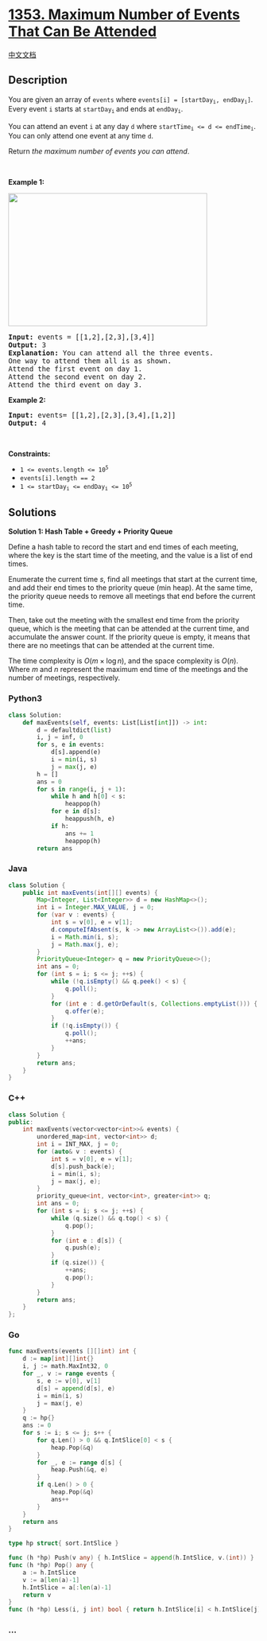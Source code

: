 # [1353. Maximum Number of Events That Can Be Attended](https://leetcode.com/problems/maximum-number-of-events-that-can-be-attended)

[中文文档](/solution/1300-1399/1353.Maximum%20Number%20of%20Events%20That%20Can%20Be%20Attended/README.md)

## Description

<p>You are given an array of <code>events</code> where <code>events[i] = [startDay<sub>i</sub>, endDay<sub>i</sub>]</code>. Every event <code>i</code> starts at <code>startDay<sub>i</sub></code><sub> </sub>and ends at <code>endDay<sub>i</sub></code>.</p>

<p>You can attend an event <code>i</code> at any day <code>d</code> where <code>startTime<sub>i</sub> &lt;= d &lt;= endTime<sub>i</sub></code>. You can only attend one event at any time <code>d</code>.</p>

<p>Return <em>the maximum number of events you can attend</em>.</p>

<p>&nbsp;</p>
<p><strong class="example">Example 1:</strong></p>
<img alt="" src="https://fastly.jsdelivr.net/gh/doocs/leetcode@main/solution/1300-1399/1353.Maximum%20Number%20of%20Events%20That%20Can%20Be%20Attended/images/e1.png" style="width: 400px; height: 267px;" />
<pre>
<strong>Input:</strong> events = [[1,2],[2,3],[3,4]]
<strong>Output:</strong> 3
<strong>Explanation:</strong> You can attend all the three events.
One way to attend them all is as shown.
Attend the first event on day 1.
Attend the second event on day 2.
Attend the third event on day 3.
</pre>

<p><strong class="example">Example 2:</strong></p>

<pre>
<strong>Input:</strong> events= [[1,2],[2,3],[3,4],[1,2]]
<strong>Output:</strong> 4
</pre>

<p>&nbsp;</p>
<p><strong>Constraints:</strong></p>

<ul>
	<li><code>1 &lt;= events.length &lt;= 10<sup>5</sup></code></li>
	<li><code>events[i].length == 2</code></li>
	<li><code>1 &lt;= startDay<sub>i</sub> &lt;= endDay<sub>i</sub> &lt;= 10<sup>5</sup></code></li>
</ul>

## Solutions

**Solution 1: Hash Table + Greedy + Priority Queue**

Define a hash table to record the start and end times of each meeting, where the key is the start time of the meeting, and the value is a list of end times.

Enumerate the current time $s$, find all meetings that start at the current time, and add their end times to the priority queue (min heap). At the same time, the priority queue needs to remove all meetings that end before the current time.

Then, take out the meeting with the smallest end time from the priority queue, which is the meeting that can be attended at the current time, and accumulate the answer count. If the priority queue is empty, it means that there are no meetings that can be attended at the current time.

The time complexity is $O(m \times \log n)$, and the space complexity is $O(n)$. Where $m$ and $n$ represent the maximum end time of the meetings and the number of meetings, respectively.

<!-- tabs:start -->

### **Python3**

```python
class Solution:
    def maxEvents(self, events: List[List[int]]) -> int:
        d = defaultdict(list)
        i, j = inf, 0
        for s, e in events:
            d[s].append(e)
            i = min(i, s)
            j = max(j, e)
        h = []
        ans = 0
        for s in range(i, j + 1):
            while h and h[0] < s:
                heappop(h)
            for e in d[s]:
                heappush(h, e)
            if h:
                ans += 1
                heappop(h)
        return ans
```

### **Java**

```java
class Solution {
    public int maxEvents(int[][] events) {
        Map<Integer, List<Integer>> d = new HashMap<>();
        int i = Integer.MAX_VALUE, j = 0;
        for (var v : events) {
            int s = v[0], e = v[1];
            d.computeIfAbsent(s, k -> new ArrayList<>()).add(e);
            i = Math.min(i, s);
            j = Math.max(j, e);
        }
        PriorityQueue<Integer> q = new PriorityQueue<>();
        int ans = 0;
        for (int s = i; s <= j; ++s) {
            while (!q.isEmpty() && q.peek() < s) {
                q.poll();
            }
            for (int e : d.getOrDefault(s, Collections.emptyList())) {
                q.offer(e);
            }
            if (!q.isEmpty()) {
                q.poll();
                ++ans;
            }
        }
        return ans;
    }
}
```

### **C++**

```cpp
class Solution {
public:
    int maxEvents(vector<vector<int>>& events) {
        unordered_map<int, vector<int>> d;
        int i = INT_MAX, j = 0;
        for (auto& v : events) {
            int s = v[0], e = v[1];
            d[s].push_back(e);
            i = min(i, s);
            j = max(j, e);
        }
        priority_queue<int, vector<int>, greater<int>> q;
        int ans = 0;
        for (int s = i; s <= j; ++s) {
            while (q.size() && q.top() < s) {
                q.pop();
            }
            for (int e : d[s]) {
                q.push(e);
            }
            if (q.size()) {
                ++ans;
                q.pop();
            }
        }
        return ans;
    }
};
```

### **Go**

```go
func maxEvents(events [][]int) int {
	d := map[int][]int{}
	i, j := math.MaxInt32, 0
	for _, v := range events {
		s, e := v[0], v[1]
		d[s] = append(d[s], e)
		i = min(i, s)
		j = max(j, e)
	}
	q := hp{}
	ans := 0
	for s := i; s <= j; s++ {
		for q.Len() > 0 && q.IntSlice[0] < s {
			heap.Pop(&q)
		}
		for _, e := range d[s] {
			heap.Push(&q, e)
		}
		if q.Len() > 0 {
			heap.Pop(&q)
			ans++
		}
	}
	return ans
}

type hp struct{ sort.IntSlice }

func (h *hp) Push(v any) { h.IntSlice = append(h.IntSlice, v.(int)) }
func (h *hp) Pop() any {
	a := h.IntSlice
	v := a[len(a)-1]
	h.IntSlice = a[:len(a)-1]
	return v
}
func (h *hp) Less(i, j int) bool { return h.IntSlice[i] < h.IntSlice[j] }
```

### **...**

```

```

<!-- tabs:end -->
